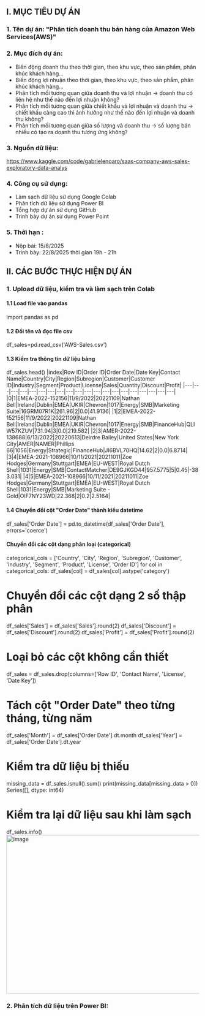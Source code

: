 ## **I. MỤC TIÊU DỰ ÁN**

### 1. Tên dự án: "Phân tích doanh thu bán hàng của Amazon Web Services(AWS)"

### 2. Mục đích dự án:
- Biến động doanh thu theo thời gian, theo khu vực, theo sản phẩm, phân khúc khách hàng...
- Biến động lợi nhuận theo thời gian, theo khu vực, theo sản phẩm, phân khúc khách hàng…
- Phân tích mối tương quan giữa doanh thu và lợi nhuận -> doanh thu có liên hệ như thế nào đến lợi nhuận không?
- Phân tích mối tương quan giữa chiết khấu và lợi nhuận và doanh thu -> chiết khấu càng cao thì ảnh hưởng như thế nào đến lợi nhuận và doanh thu không?
- Phân tích mối tương quan giữa số lượng và doanh thu -> số lượng bán nhiều có tạo ra doanh thu tương ứng không?

### 3. Nguồn dữ liệu:
https://www.kaggle.com/code/gabrielenoaro/saas-company-aws-sales-exploratory-data-analys

### 4. Công cụ sử dụng:
- Làm sạch dữ liệu sử dụng Google Colab
- Phân tích dữ liệu sử dụng Power BI
- Tổng hợp dự án sử dụng GitHub
- Trình bày dự án sử dụng Power Point

### 5. Thời hạn : 
- Nộp bài: 15/8/2025
- Trình bày: 22/8/2025 thời gian 19h - 21h

## **II. CÁC BƯỚC THỰC HIỆN DỰ ÁN**

### 1. Upload dữ liệu, kiểm tra và làm sạch trên Colab
#### 1.1 Load file vào pandas
import pandas as pd
#### 1.2 Đổi tên và đọc file csv
df_sales=pd.read_csv('AWS-Sales.csv')
#### 1.3 Kiểm tra thông tin dữ liệu bảng
df_sales.head()
|index|Row ID|Order ID|Order Date|Date Key|Contact Name|Country|City|Region|Subregion|Customer|Customer ID|Industry|Segment|Product|License|Sales|Quantity|Discount|Profit|
|---|---|---|---|---|---|---|---|---|---|---|---|---|---|---|---|---|---|---|---|
|0|1|EMEA-2022-152156|11/9/2022|20221109|Nathan Bell|Ireland|Dublin|EMEA|UKIR|Chevron|1017|Energy|SMB|Marketing Suite|16GRM07R1K|261\.96|2|0\.0|41\.9136|
|1|2|EMEA-2022-152156|11/9/2022|20221109|Nathan Bell|Ireland|Dublin|EMEA|UKIR|Chevron|1017|Energy|SMB|FinanceHub|QLIW57KZUV|731\.94|3|0\.0|219\.582|
|2|3|AMER-2022-138688|6/13/2022|20220613|Deirdre Bailey|United States|New York City|AMER|NAMER|Phillips 66|1056|Energy|Strategic|FinanceHub|JI6BVL70HQ|14\.62|2|0\.0|6\.8714|
|3|4|EMEA-2021-108966|10/11/2021|20211011|Zoe Hodges|Germany|Stuttgart|EMEA|EU-WEST|Royal Dutch Shell|1031|Energy|SMB|ContactMatcher|DE9GJKGD44|957\.5775|5|0\.45|-383\.031|
|4|5|EMEA-2021-108966|10/11/2021|20211011|Zoe Hodges|Germany|Stuttgart|EMEA|EU-WEST|Royal Dutch Shell|1031|Energy|SMB|Marketing Suite - Gold|OIF7NY23WD|22\.368|2|0\.2|2\.5164|

#### 1.4 Chuyển đổi cột "Order Date" thành kiểu datetime
df_sales['Order Date'] = pd.to_datetime(df_sales['Order Date'], errors='coerce')
#### Chuyển đổi các cột dạng phân loại (categorical)
categorical_cols = ['Country', 'City', 'Region', 'Subregion', 'Customer',
                    'Industry', 'Segment', 'Product', 'License', 'Order ID']
for col in categorical_cols:
    df_sales[col] = df_sales[col].astype('category')
 # Chuyển đổi các cột dạng 2 số thập phân
df_sales['Sales'] = df_sales['Sales'].round(2)
df_sales['Discount'] = df_sales['Discount'].round(2)
df_sales['Profit'] = df_sales['Profit'].round(2)
# Loại bỏ các cột không cần thiết
df_sales = df_sales.drop(columns=['Row ID', 'Contact Name', 'License', 'Date Key'])
# Tách cột "Order Date" theo từng tháng, từng năm
df_sales['Month'] = df_sales['Order Date'].dt.month
df_sales['Year'] = df_sales['Order Date'].dt.year
# Kiểm tra dữ liệu bị thiếu
missing_data = df_sales.isnull().sum()
print(missing_data[missing_data > 0])
Series([], dtype: int64)
# Kiểm tra lại dữ liệu sau khi làm sạch
df_sales.info()
<img width="565" height="414" alt="image" src="https://github.com/user-attachments/assets/924def1d-6714-43f2-8afc-33db5128102d" />



    

### 2. Phân tích dữ liệu trên Power BI:



